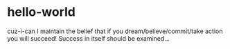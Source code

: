 # hello-world
cuz-i-can
I maintain the belief that if you dream/believe/commit/take action you will succeed!
Success in itself should be examined...
